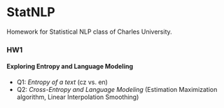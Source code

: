 # StatNLP
Homework for Statistical NLP class of Charles University.

### HW1

#### Exploring Entropy and Language Modeling

- Q1: *Entropy of a text* (cz vs. en)
- Q2: *Cross-Entropy and Language Modeling* (Estimation Maximization algorithm, Linear Interpolation Smoothing)



